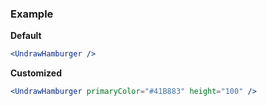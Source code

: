 ### Example

**Default**
```jsx
<UndrawHamburger />
```

**Customized**
```jsx
<UndrawHamburger primaryColor="#41B883" height="100" />
```

